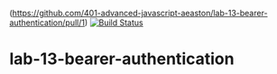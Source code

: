 
(https://github.com/401-advanced-javascript-aeaston/lab-13-bearer-authentication/pull/1)
[![Build Status](https://travis-ci.com/401-advanced-javascript-aeaston/lab-13-bearer-authentication.svg?branch=master)](https://travis-ci.com/401-advanced-javascript-aeaston/lab-13-bearer-authentication)

# lab-13-bearer-authentication